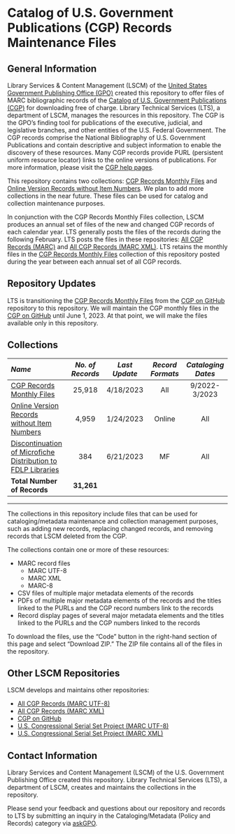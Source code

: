 # Catalog of U.S. Government Publications (CGP) Records Maintenance Files

## General Information

Library Services & Content Management (LSCM) of the [United States Government Publishing Office (GPO)](https://www.gpo.gov) created this repository to offer files of MARC bibliographic records of the [Catalog of U.S. Government Publications (CGP)](https://catalog.gpo.gov/F) for downloading free of charge. Library Technical Services (LTS), a department of LSCM, manages the resources in this repository. The CGP is the GPO’s finding tool for publications of the executive, judicial, and legislative branches, and other entities of the U.S. Federal Government. The CGP records comprise the National Bibliography of U.S. Government Publications and contain descriptive and subject information to enable the discovery of these resources. Many CGP records provide PURL (persistent uniform resource locator) links to the online versions of publications. For more information, please visit the [CGP help pages](https://catalog.gpo.gov/cgphelp/en/help.html).

This repository contains two collections: [CGP Records Monthly Files](https://github.com/usgpo/cataloging-records-CGP-maintenance-files/tree/main/CGP_Records_Monthly_Files) and [Online Version Records without Item Numbers](https://github.com/usgpo/cataloging-records-CGP-maintenance-files/tree/main/Online_version_records_without_item_numbers). We plan to add more collections in the near future. These files can be used for catalog and collection maintenance purposes.

In conjunction with the CGP Records Monthly Files collection, LSCM produces an annual set of files of the new and changed CGP records of each calendar year. LTS generally posts the files of the records during the following February. LTS posts the files in these repositories: [All CGP Records (MARC)](https://github.com/usgpo/cataloging-records-all-cgp-utf8) and [All CGP Records (MARC XML)](https://github.com/usgpo/cataloging-records-all-cgp-marcxml). LTS retains the monthly files in the [CGP Records Monthly Files](https://github.com/usgpo/cataloging-records-CGP-maintenance-files/tree/main/CGP_Records_Monthly_Files) collection of this repository posted during the year between each annual set of all CGP records.

## Repository Updates

LTS is transitioning the [CGP Records Monthly Files](https://github.com/usgpo/cataloging-records-CGP-maintenance-files/tree/main/CGP_Records_Monthly_Files) from the [CGP on GitHub](https://github.com/usgpo/cataloging-records) repository to this repository. We will maintain the CGP monthly files in the [CGP on GitHub](https://github.com/usgpo/cataloging-records) until June 1, 2023. At that point, we will make the files available only in this repository.

## Collections

| *Name*       | *No. of Records*       | *Last Update*       | *Record Formats*       | *Cataloging Dates*
:-----------------|:-----------------:|:-----------------:|:-----------------:|:-----------------:
| [CGP Records Monthly Files](https://github.com/usgpo/cataloging-records-CGP-maintenance-files/tree/main/CGP_Records_Monthly_Files) | 25,918 | 4/18/2023 | All | 9/2022-3/2023 |
| [Online Version Records without Item Numbers](https://github.com/usgpo/cataloging-records-CGP-maintenance-files/tree/main/Online_version_records_without_item_numbers) | 4,959 | 1/24/2023 | Online | All |
| [Discontinuation of Microfiche Distribution to FDLP Libraries](https://github.com/usgpo/cataloging-records-CGP-maintenance-files/tree/main/Discontinuation_of_Microfiche_Distribution_to_FDLP_Libraries) | 384 | 6/21/2023 | MF | All |
| **Total Number of Records** | **31,261**
------------

The collections in this repository include files that can be used for cataloging/metadata maintenance and collection management purposes, such as adding new records, replacing changed records, and removing records that LSCM deleted from the CGP.

The collections contain one or more of these resources:

- MARC record files
  - MARC UTF-8
  - MARC XML
  - MARC-8
- CSV files of multiple major metadata elements of the records
- PDFs of multiple major metadata elements of the records and the titles linked to the PURLs and the CGP record numbers link to the records
- Record display pages of several major metadata elements and the titles linked to the PURLs and the CGP numbers linked to the records

To download the files, use the “Code” button in the right-hand section of this page and select “Download ZIP.” The ZIP file contains all of the files in the repository.

## Other LSCM Repositories

LSCM develops and maintains other repositories:

- [All CGP Records (MARC UTF-8)](https://github.com/usgpo/cataloging-records-all-cgp-utf8)
- [All CGP Records (MARC XML)](https://github.com/usgpo/cataloging-records-all-cgp-marcxml)
- [CGP on GitHub](https://github.com/usgpo/cataloging-records)
- [U.S. Congressional Serial Set Project (MARC UTF-8)](https://github.com/usgpo/cataloging-records-serial-set-utf8)
- [U.S. Congressional Serial Set Project (MARC XML)](https://github.com/usgpo/cataloging-records-serial-set-marcxml)

## Contact Information

Library Services and Content Management (LSCM) of the U.S. Government Publishing Office created this repository. Library Technical Services (LTS), a department of LSCM, creates and maintains the collections in the repository.

Please send your feedback and questions about our repository and records to LTS by submitting an inquiry in the Cataloging/Metadata (Policy and Records) category via [askGPO](https://ask.gpo.gov/s/).
